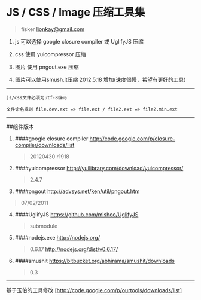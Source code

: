 ﻿JS / CSS / Image 压缩工具集
===========
> fisker lionkay@gmail.com

1. js 可以选择 google closure compiler 或 UglifyJS 压缩

2. css 使用 yuicompressor 压缩

3. 图片 使用 pngout.exe 压缩

4. 图片可以使用smush.it压缩 2012.5.18 增加(速度很慢，希望有更好的工具)
---
`js/css文件必须为utf-8编码`

`文件命名规则 file.dev.ext => file.ext / file2.ext => file2.min.ext`

---
##组件版本
1. ####google closure compiler 
   <http://code.google.com/p/closure-compiler/downloads/list>

   >20120430 r1918

2. ####yuicompressor 
  <http://yuilibrary.com/download/yuicompressor/>
   >2.4.7

3. ####pngout 
  <http://advsys.net/ken/util/pngout.htm>
  > 07/02/2011

4. ####UglifyJS 
  <https://github.com/mishoo/UglifyJS>
   >submodule

5. ####nodejs.exe 
  <http://nodejs.org/>
   >0.6.17 <http://nodejs.org/dist/v0.6.17/>

6. ####smushit
  <https://bitbucket.org/abhirama/smushit/downloads>
   >0.3 

---
基于玉伯的工具修改 [http://code.google.com/p/ourtools/downloads/list]